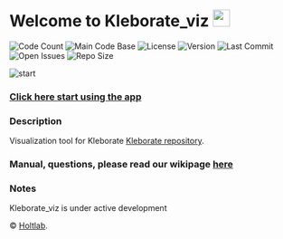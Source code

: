 # Welcome to Kleborate_viz <img src="assets/utils/wave.gif" width="30"/> 


![Code Count](https://img.shields.io/github/languages/count/kelwyres/Kleborate_viz)
![Main Code Base](https://img.shields.io/github/languages/top/kelwyres/Kleborate_viz)
![License](https://img.shields.io/badge/License-GPL%20v3-blue)
![Version](https://img.shields.io/badge/version-1.0-red)
![Last Commit](https://img.shields.io/github/last-commit/kelwyres/Kleborate_viz)
![Open Issues](https://img.shields.io/github/issues-raw/kelwyres/Kleborate_viz)
![Repo Size](https://img.shields.io/github/repo-size/kelwyres/Kleborate_viz)

![start](assets/utils/readme_header.png)

### [Click here start using the app](http://kleborate.erc.monash.edu/shiny/)

### Description


Visualization tool for Kleborate [Kleborate repository](https://github.com/katholt/Kleborate).


### Manual, questions, please read our wikipage [here](https://github.com/kelwyres/Kleborate_viz/wiki)

### Notes

Kleborate_viz is under active development

&copy; [Holtlab](https://holtlab.net/).
